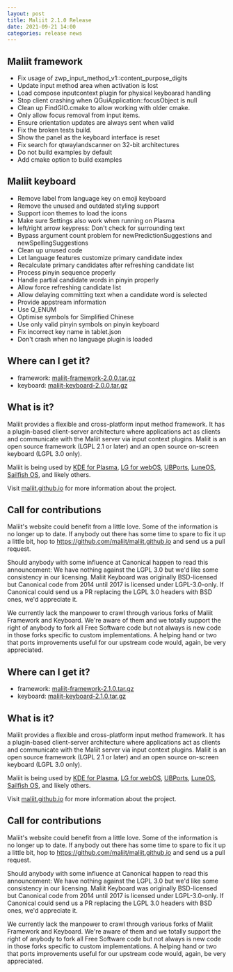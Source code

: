 ```yaml
---
layout: post
title: Maliit 2.1.0 Release
date: 2021-09-21 14:00
categories: release news
---
```


## Maliit framework

- Fix usage of zwp_input_method_v1::content_purpose_digits
- Update input method area when activation is lost
- Load compose inputcontext plugin for physical keyboarad handling
- Stop client crashing when QGuiApplication::focusObject is null
- Clean up FindGIO.cmake to allow working with older cmake.
- Only allow focus removal from input items.
- Ensure orientation updates are always sent when valid
- Fix the broken tests build.
- Show the panel as the keyboard interface is reset
- Fix search for qtwaylandscanner on 32-bit architectures
- Do not build examples by default
- Add cmake option to build examples

## Maliit keyboard

- Remove label from language key on emoji keyboard
- Remove the unused and outdated styling support
- Support icon themes to load the icons
- Make sure Settings also work when running on Plasma
- left/right arrow keypress: Don't check for surrounding text
- Bypass argument count problem for newPredictionSuggestions and newSpellingSuggestions
- Clean up unused code
- Let language features customize primary candidate index
- Recalculate primary candidates after refreshing candidate list
- Process pinyin sequence properly
- Handle partial candidate words in pinyin properly
- Allow force refreshing candidate list
- Allow delaying committing text when a candidate word is selected
- Provide appstream information
- Use Q_ENUM
- Optimise symbols for Simplified Chinese
- Use only valid pinyin symbols on pinyin keyboard
- Fix incorrect key name in tablet.json
- Don't crash when no language plugin is loaded

## Where can I get it?

* framework:
  [maliit-framework-2.0.0.tar.gz](https://github.com/maliit/framework/archive/refs/tags/2.0.0.tar.gz)
* keyboard:
  [maliit-keyboard-2.0.0.tar.gz](https://github.com/maliit/keyboard/archive/refs/tags/2.0.0.tar.gz)

## What is it?

Maliit provides a flexible and cross-platform input method framework. It has a
plugin-based client-server architecture where applications act as clients and
communicate with the Maliit server via input context plugins. Maliit is an open
source framework (LGPL 2.1 or later) and an open source on-screen keyboard (LGPL 3.0 only).

Maliit is being used by [KDE for Plasma](https://blog.martin-graesslin.com/blog/2021/03/using-maliit-keyboard-in-a-plasma-wayland-session/),
[LG for webOS](https://github.com/webosose/maliit-framework-webos),
[UBPorts](https://github.com/ubports/keyboard-component),
[LuneOS](https://github.com/webOS-ports/webos-keyboard),
[Sailfish OS](https://git.sailfishos.org/mer-core/maliit-framework),
and likely others.

Visit [maliit.github.io](/) for more information about the project.

## Call for contributions

Maliit's website could benefit from a little love. Some of the information is
no longer up to date.
If anybody out there has some time to spare to fix it up a little bit, hop to
https://github.com/maliit/maliit.github.io and send us a pull request.

Should anybody with some influence at Canonical happen to read this announcement:
We have nothing against the LGPL 3.0 but we'd like some consistency in our
licensing. Maliit Keyboard was originally BSD-licensed but Canonical code from 2014
until 2017 is licensed under LGPL-3.0-only. If Canonical could send us a PR
replacing the LGPL 3.0 headers with BSD ones, we'd appreciate it.

We currently lack the manpower to crawl through various forks of Maliit Framework
and Keyboard. We're aware of them and we totally support the right of anybody
to fork all Free Software code but not always is new code in those forks specific
to custom implementations. A helping hand or two that ports improvements useful
for our upstream code would, again, be very appreciated.
## Where can I get it?

* framework:
  [maliit-framework-2.1.0.tar.gz](https://github.com/maliit/framework/archive/refs/tags/2.1.0.tar.gz)
* keyboard:
  [maliit-keyboard-2.1.0.tar.gz](https://github.com/maliit/keyboard/archive/refs/tags/2.1.0.tar.gz)

## What is it?

Maliit provides a flexible and cross-platform input method framework. It has a
plugin-based client-server architecture where applications act as clients and
communicate with the Maliit server via input context plugins. Maliit is an open
source framework (LGPL 2.1 or later) and an open source on-screen keyboard (LGPL 3.0 only).

Maliit is being used by [KDE for Plasma](https://blog.martin-graesslin.com/blog/2021/03/using-maliit-keyboard-in-a-plasma-wayland-session/),
[LG for webOS](https://github.com/webosose/maliit-framework-webos),
[UBPorts](https://github.com/ubports/keyboard-component),
[LuneOS](https://github.com/webOS-ports/webos-keyboard),
[Sailfish OS](https://git.sailfishos.org/mer-core/maliit-framework),
and likely others.

Visit [maliit.github.io](/) for more information about the project.

## Call for contributions

Maliit's website could benefit from a little love. Some of the information is
no longer up to date.
If anybody out there has some time to spare to fix it up a little bit, hop to
https://github.com/maliit/maliit.github.io and send us a pull request.

Should anybody with some influence at Canonical happen to read this announcement:
We have nothing against the LGPL 3.0 but we'd like some consistency in our
licensing. Maliit Keyboard was originally BSD-licensed but Canonical code from 2014
until 2017 is licensed under LGPL-3.0-only. If Canonical could send us a PR
replacing the LGPL 3.0 headers with BSD ones, we'd appreciate it.

We currently lack the manpower to crawl through various forks of Maliit Framework
and Keyboard. We're aware of them and we totally support the right of anybody
to fork all Free Software code but not always is new code in those forks specific
to custom implementations. A helping hand or two that ports improvements useful
for our upstream code would, again, be very appreciated.

